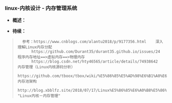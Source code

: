 ### linux-内核设计 - 内存管理系统
- **概述：**
>
>
>
>
>
>
>
>
>
>
>
>
>
>
>
>
>
>

- **待续：**
>       参考：https://www.cnblogs.com/alantu2018/p/9177356.html    深入理解Linux内存分配
>           https://github.com/Durant35/durant35.github.io/issues/24    程序内存地址==>虚拟内存==>物理内存
>           https://blog.csdn.net/hty46565/article/details/74938642     内存管理（Linux内核源码分析）
>           https://github.com/tboox/tbox/wiki/%E5%86%85%E5%AD%98%E6%B1%A0%E6%9E%B6%E6%9E%84    内存池架构
>           http://blog.xbblfz.site/2018/07/17/Linux%E5%86%85%E6%A0%B8%E5%86%85%E5%AD%98%E7%AE%A1%E7%90%86/     "Linux内核－内存管理"
>
>
>
>
>
>
>
>
>

